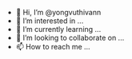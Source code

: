 - 👋 Hi, I’m @yongvuthivann
- 👀 I’m interested in ...
- 🌱 I’m currently learning ...
- 💞️ I’m looking to collaborate on ...
- 📫 How to reach me ...

<!---
yongvuthivann/yongvuthivann is a ✨ special ✨ repository because its `README.md` (this file) appears on your GitHub profile.
You can click the Preview link to take a look at your changes.
--->
